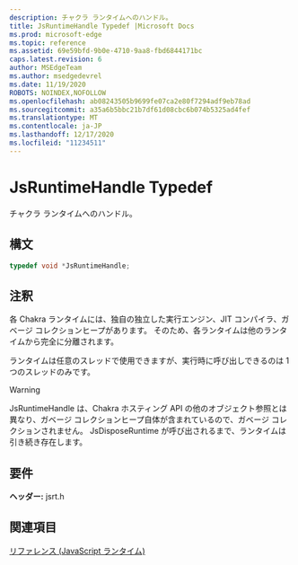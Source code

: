 ```yaml
---
description: チャクラ ランタイムへのハンドル。
title: JsRuntimeHandle Typedef |Microsoft Docs
ms.prod: microsoft-edge
ms.topic: reference
ms.assetid: 69e59bfd-9b0e-4710-9aa8-fbd6844171bc
caps.latest.revision: 6
author: MSEdgeTeam
ms.author: msedgedevrel
ms.date: 11/19/2020
ROBOTS: NOINDEX,NOFOLLOW
ms.openlocfilehash: ab08243505b9699fe07ca2e80f7294adf9eb78ad
ms.sourcegitcommit: a35a6b5bbc21b7df61d08cbc6b074b5325ad4fef
ms.translationtype: MT
ms.contentlocale: ja-JP
ms.lasthandoff: 12/17/2020
ms.locfileid: "11234511"
---
```

# JsRuntimeHandle Typedef

チャクラ ランタイムへのハンドル。  
  
## 構文  
  
```cpp  
typedef void *JsRuntimeHandle;  
```  
  
## 注釈  
 各 Chakra ランタイムには、独自の独立した実行エンジン、JIT コンパイラ、ガベージ コレクションヒープがあります。 そのため、各ランタイムは他のランタイムから完全に分離されます。  
  
 ランタイムは任意のスレッドで使用できますが、実行時に呼び出しできるのは 1 つのスレッドのみです。  
  
> [!WARNING]
>  JsRuntimeHandle は、Chakra ホスティング API の他のオブジェクト参照とは異なり、ガベージ コレクションヒープ自体が含まれているので、ガベージ コレクションされません。 JsDisposeRuntime が呼び出されるまで、ランタイムは引き続き存在します。  
  
## 要件  
 **ヘッダー:** jsrt.h  
  
## 関連項目  
 [リファレンス (JavaScript ランタイム)](../chakra-hosting/reference-javascript-runtime.md)
